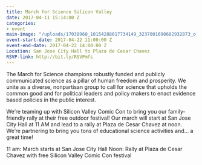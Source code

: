 ```yaml
---
title: March for Science Silicon Valley
date: 2017-04-11 15:14:00 Z
categories:
- event
main-image: "/uploads/17038960_10154288617734149_3237001690602932873_o.jpg"
event-start-date: 2017-04-22 11:00:00 Z
event-end-date: 2017-04-22 14:00:00 Z
Location: San Jose City Hall to Plaza de Cesar Chavez
RSVP-link: http://bit.ly/RSVPmfs
---
```


The March for Science champions robustly funded and publicly communicated science as a pillar of human freedom and prosperity. We unite as a diverse, nonpartisan group to call for science that upholds the common good and for political leaders and policy makers to enact evidence based policies in the public interest.

We’re teaming up with Silicon Valley Comic Con to bring you our family-friendly rally at their free outdoor festival! Our march will start at San Jose City Hall at 11 AM and lead to a rally at Plaza de Cesar Chavez at noon. We’re partnering to bring you tons of educational science activities and... a great time!

11 am: March starts at San Jose City Hall
Noon: Rally at Plaza de Cesar Chavez with free Silicon Valley Comic Con festival
